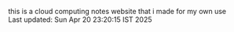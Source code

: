 this is a cloud computing notes website that i made for my own use  
Last updated: Sun Apr 20 23:20:15 IST 2025
